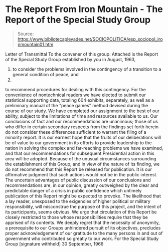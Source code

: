 # The Report From Iron Mountain - The Report of the Special Study Group

> Source: https://www.bibliotecapleyades.net/SOCIOPOLITICA/esp_sociopol_ironmountain01.htm

Letter of Transmittal
To the convener of this group:
Attached is the Report of the Special Study Group established by you
in August, 1963,
1) to consider the problems involved in the
contingency of a transition to a general condition of peace, and
2)
to recommend procedures for dealing with this contingency.
For the
convenience of nontechnical readers we have elected to submit our
statistical supporting data, totaling 604 exhibits, separately, as
well as a preliminary manual of the "peace games" method devised
during the course of our study.
We have completed our assignment to the best of our ability, subject
to the limitations of time and resources available to us. Our
conclusions of fact and our recommendations are unanimous; those of
us who differ in certain secondary respects from the findings set
forth herein do not consider these differences sufficient to warrant
the filing of a minority report. It is our earnest hope that the
fruits of our deliberations will be of value to our government in
its efforts to provide leadership to the nation in solving the
complex and far-reaching problems we have examined, and that our
recommendations for subsequent Presidential action in this area will
be adopted.
Because of the unusual circumstances surrounding the establishment
of this Group, and in view of the nature of its finding, we do not
recommend that this Report be released for publication. It is our
affirmative judgment that such actions would not be in the public
interest. The uncertain advantages of public discussion of our
conclusions and recommendations are, in our opinion, greatly
outweighed by the clear and predictable danger of a crisis in public
confidence which untimely publication of this Report might be
expected to provoke. The likelihood that a lay reader, unexposed to
the exigencies of higher political or military responsibility, will
misconstrue the purpose of this project, and the intent of its
participants, seems obvious. We urge that circulation of this Report
be closely restricted to those whose responsibilities require that
they be apprised of its contents.
We deeply regret that the necessity of anonymity, a prerequisite to
our Groups unhindered pursuit of its objectives, precludes proper
acknowledgement of our gratitude to the many persons in and out of
government who contributed so greatly to our work.
For the Special Study Group
[signature withheld]
30 September, 1966
